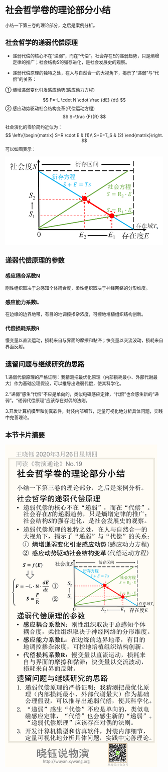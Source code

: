 # 社会哲学卷的理论部分小结



小结一下第三卷的理论部分，之后是案例分析。

## 社会哲学的递弱代偿原理

- 递弱代偿的核心不在“递弱”，而在“代偿”。社会存在*E*的递弱趋势，只是熵增定律的推广；社会结构*S*的强存进化，是社会发展史的观察。

- 递弱代偿原理的独特之处，在人与自然合一的大视角下，揭示了“递弱”与“代偿”的关系：

① 熵增递弱变化引发感应动势(感应动力方程)


$$
F=-L \cdot N \cdot \frac {dE} {dt}
$$
② 感应动势驱动社会结构变革(代偿运动方程)
$$
S=\frac {F}{R}
$$


社会演化的零阶简约近似为：
$$
\left\{\begin{matrix}
S=R \cdot E & (1)\\ 
S+E=T_S & (2)
\end{matrix}\right.
$$
可以如图表示：

<img src="No.19/image-20200327125800522.png" alt="image-20200327125800522" style="zoom:80%;" />

## 递弱代偿原理的参数

### 感应耦合系数N

刚性组织取决于总感知个体耦合度，柔性组织取决于神经网络的分形维度。

### 感应能力系数L

在边缘的边界地带，有目的地调控掺杂浓度，可控地培植组织结构创新。

### 代偿损耗系数R

慢变量以直流运动，损耗来自与界面的摩擦和黏滞；快变量以交流波动，损耗来自界面反射。

## 遗留问题与继续研究的思路

1.递弱代偿原理的严格证明：我猜测把最优化原理（内部损耗最小、外部代谢最大）作为基础公理假设，可以推导出递弱代偿，使其科学化。

2.“递弱”感生“代偿”不应是单向的，类似电磁感应定律，“代偿”也会感生新的“递弱”。“递弱代偿原理”应该存在对偶的法则。

3.开发计算机模型和仿真软件，封装内部细节，定量可视化地分析具体问题，实践中完善理论。





## 本节卡片摘要

![No.19](No.19/No.19.png)
